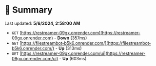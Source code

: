 # 📖 Summary
Last updated: **5/6/2024, 2:58:00 AM**

- `GET` [https://restreamer-09gx.onrender.com](https://restreamer-09gx.onrender.com) - **Down** (357ms)
- `GET` [https://filestreambot-b5k6.onrender.com/](https://filestreambot-b5k6.onrender.com/) - **Up** (313ms)
- `GET` [https://restreamer-09gx.onrender.com/ui](https://restreamer-09gx.onrender.com/ui) - **Up** (603ms)
